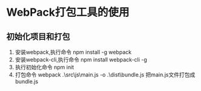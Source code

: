 # WebPack打包工具的使用

## 初始化项目和打包

1. 安装webpack,执行命令 npm install -g webpack
2. 安装webpack-cli,执行命令 npm install webpack-cli -g
3. 执行初始化命令 npm init
4. 打包命令 webpack .\src\js\main.js -o .\dist\bundle.js 把main.js文件打包成bundle.js
